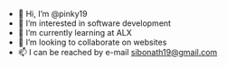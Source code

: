 - 👋 Hi, I’m @pinky19
- 👀 I’m interested in software development 
- 🌱 I’m currently learning at ALX
- 💞️ I’m looking to collaborate on websites
- 📫 I can be reached by e-mail sibonath19@gmail.com

<!---
pinky19/pinky19 is a ✨ special ✨ repository because its `README.md` (this file) appears on your GitHub profile.
You can click the Preview link to take a look at your changes.
--->
